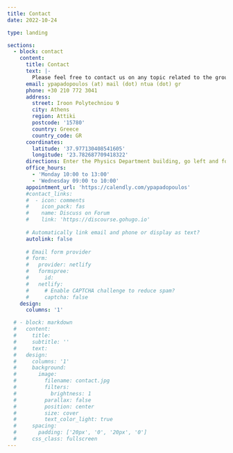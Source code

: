 ```yaml
---
title: Contact
date: 2022-10-24

type: landing

sections:
  - block: contact
    content:
      title: Contact
      text: |-
        Please feel free to contact us on any topic related to the group's teaching or research activities. 
      email: ypapadopoulos (at) mail (dot) ntua (dot) gr
      phone: +30 210 772 3041 
      address:
        street: Iroon Polytechniou 9
        city: Athens
        region: Attiki
        postcode: '15780'
        country: Greece
        country_code: GR
      coordinates:
        latitude: '37.977130408541605'
        longitude: '23.782687709418322'
      directions: Enter the Physics Department building, go left and follow the corridor to the end.
      office_hours:
        - 'Monday 10:00 to 13:00'
        - 'Wednesday 09:00 to 10:00'
      appointment_url: 'https://calendly.com/ypapadopoulos'
      #contact_links:
      #  - icon: comments
      #    icon_pack: fas
      #    name: Discuss on Forum
      #    link: 'https://discourse.gohugo.io'
    
      # Automatically link email and phone or display as text?
      autolink: false
    
      # Email form provider
      # form:
      #   provider: netlify
      #   formspree:
      #     id:
      #   netlify:
      #     # Enable CAPTCHA challenge to reduce spam?
      #     captcha: false
    design:
      columns: '1'

  # - block: markdown
  #   content:
  #     title:
  #     subtitle: ''
  #     text:
  #   design:
  #     columns: '1'
  #     background:
  #       image: 
  #         filename: contact.jpg
  #         filters:
  #           brightness: 1
  #         parallax: false
  #         position: center
  #         size: cover
  #         text_color_light: true
  #     spacing:
  #       padding: ['20px', '0', '20px', '0']
  #     css_class: fullscreen
---
```

